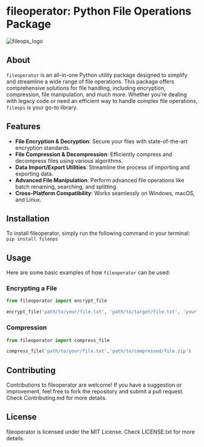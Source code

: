 # fileoperator: Python File Operations Package

![fileops_logo](./public/fileops_logo.png)

## About

`fileoperator` is an all-in-one Python utility package designed to simplify and streamline a wide range of file operations. This package offers comprehensive solutions for file handling, including encryption, compression, file manipulation, and much more. Whether you're dealing with legacy code or need an efficient way to handle complex file operations, `fileops` is your go-to library.

## Features

- **File Encryption & Decryption**: Secure your files with state-of-the-art encryption standards.
- **File Compression & Decompression**: Efficiently compress and decompress files using various algorithms.
- **Data Import/Export Utilities**: Streamline the process of importing and exporting data.
- **Advanced File Manipulation**: Perform advanced file operations like batch renaming, searching, and splitting.
- **Cross-Platform Compatibility**: Works seamlessly on Windows, macOS, and Linux.

## Installation

To install fileoperator, simply run the following command in your terminal:
`pip install fileops` 

## Usage

Here are some basic examples of how `fileoperator` can be used:

### Encrypting a File
```Python
from fileoperator import encrypt_file

encrypt_file('path/to/your/file.txt', 'path/to/target/file.txt', 'your-encryption-key')
```
### Compression
```Python
from fileoperator import compress_file

compress_file('path/to/your/file.txt','path/to/compressed/file.zip')
```
## Contributing
Contributions to fileoperator are welcome! If you have a suggestion or improvement, feel free to fork the repository and submit a pull request. Check Contributing.md for more details.

## License
fileoperator is licensed under the MIT License. Check LICENSE.txt for more details.
